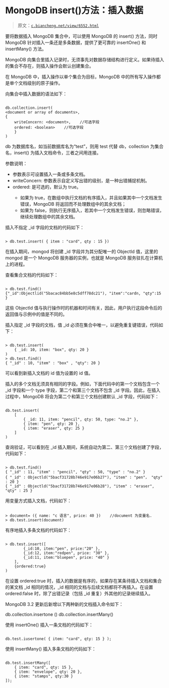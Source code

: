 # MongoDB insert()方法：插入数据

> 原文：[`c.biancheng.net/view/6552.html`](http://c.biancheng.net/view/6552.html)

要将数据插入 MongoDB 集合中，可以使用 MongoDB 的 insert() 方法，同时 MongoDB 针对插入一条还是多条数据，提供了更可靠的 insertOne() 和 insertMany() 方法。

MongoDB 向集合里插入记录时，无须事先对数据存储结构进行定义。如果待插入的集合不存在，则插入操作会默认创建集合。

在 MongoDB 中，插入操作以单个集合为目标，MongoDB 中的所有写入操作都是单个文档级别的原子操作。

向集合中插入数据的语法如下：

```

db.collection.insert(
<document or array of documents>,
{
    writeConcern: <document>,    //可选字段
    ordered: <boolean>    //可选字段
    }
)
```

db 为数据库名，如当前数据库名为“test”，则用 test 代替 db，collection 为集合名，insert() 为插入文档命令，三者之间用连接。

参数说明：

*   <document or array of documents> 参数表示可设置插入一条或多条文档。
*   writeConcern:<document> 参数表示自定义写出错的级别，是一种出错捕捉机制。
*   ordered:<boolean> 是可选的，默认为 true。
    *   如果为 true，在数组中执行文档的有序插入，并且如果其中一个文档发生错误，MongoDB 将返回而不处理数组中的其余文档；
    *   如果为 false，则执行无序插入，若其中一个文档发生错误，则忽略错误，继续处理数组中的其余文档。

插入不指定 _id 字段的文档的代码如下：

```

> db.test.insert( { item : "card", qty : 15 })
```

在插入期间，mongod 将创建 _id 字段并为其分配唯一的 Objectld 值，这里的 mongod 是一个 MongoDB 服务器的实例，也就是 MongoDB 服务驻扎在计算机上的进程。

查看集合文档的代码如下：

```

> db.test.find()
{"_id":Objectlid("5bacac84bb5e8c5dff78dc21"), "item":"cardn, "qty":15 }
```

这些 Objectld 值与执行操作时的机器和时间有关，因此，用户执行这段命令后的返回值与示例中的值是不同的。

插入指定 _id 字段的文档，值 _id 必须在集合中唯一，以避免重复键错误，代码如下：

```

> db.test.insert(
    { _id: 10, item: "box", qty: 20 }
)
> db.test.find()
{ "_id" : 10, "item" : "box" , "qty": 20 }
```

可以看到新插入文档的 id 值为设置的 id 值。

插入的多个文档无须具有相同的字段。例如，下面代码中的第一个文档包含一个 _id 字段和一个 type 字段，第二个和第三个文档不包含 _id 字段。因此，在插入过程中，MongoDB 将会为第二个和第三个文档创建默认 _id 字段，代码如下：

```

db.test.insert(
    [
        { _id: 11, item: "pencil", qty: 50, type: "no.2" },
        { item: "pen", qty: 20 },
        { item: "eraser", qty: 25 }
    ]
)
```

查询验证，可以看到在 _id 插入期间，系统自动为第二、第三个文档创建了字段，代码如下：

```

> db.test.find()
{ "_id" : 11, "item" : "pencil", "qty" : 50, "type" : "no.2" }
{ "_id" : Objectld("5bacf31728b746e917e06b27"), "item" : "pen"， "qty" : 20 }
{ "_id" : Objectld("5bacf31728b746e917e06b28"), "item" : "eraser", "qty" : 25 }
```

用变量方式插入文档，代码如下：

```

> document= ({ name: "c 语言", price: 40 })    //document 为变量名.
> db.test.insert(document)
```

有序地插入多条文档的代码如下：

```

> db.test.insert([
        {_id:10, item:"pen", price:"20" },
        {_id:12, item:"redpen", price: "30" },
        {_id:11, item:"bluepen", price: "40" }
    ],
    {ordered:true}
)
```

在设置 ordered:true 时，插入的数据是有序的，如果存在某条待插入文档和集合的某文档 _id 相同的情况，_id 相同的文档与后续文档都将不再插入。在设置 ordered:false 时，除了出错记录（包括 _id 重复）外其他的记录继续插入。

MongoDB 3.2 更新后新增以下两种新的文档插入命令如下：

db.collection.insertone ()
db.collection.insertMany()

使用 insertOne() 插入一条文档的代码如下：

```

db.test.iusertone( { item: "card", qty: 15 } );
```

使用 insertMany() 插入多条文档的代码如下：

```

db.test.insertMany([
    { item: "card", qty: 15 },
    { item: "envelope", qty: 20 },
    { item: "stamps", qty:30 }
]);
```